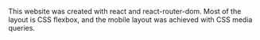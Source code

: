 This website was created with react and react-router-dom. Most of the layout is CSS flexbox, and the mobile layout was achieved with CSS media queries.

